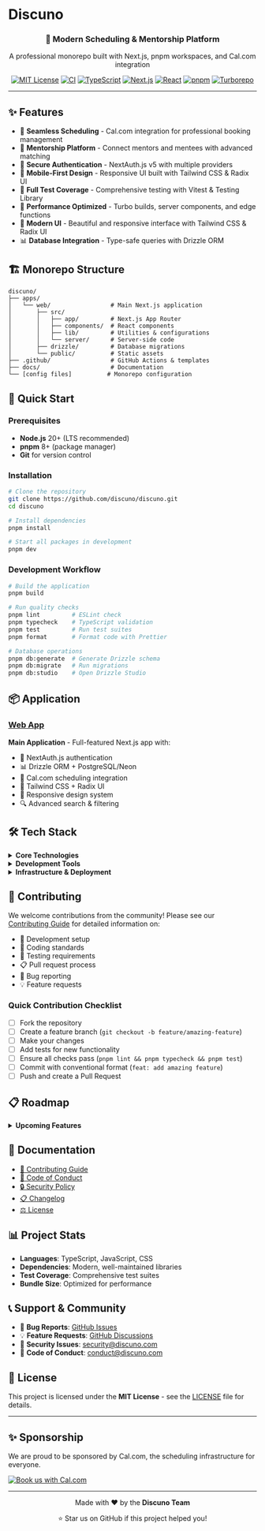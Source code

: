 # Discuno

<div align="center">
  <h3>🚀 Modern Scheduling & Mentorship Platform</h3>
  <p>A professional monorepo built with Next.js, pnpm workspaces, and Cal.com integration</p>

[![MIT License](https://img.shields.io/badge/License-MIT-green.svg)](https://choosealicense.com/licenses/mit/)
[![CI](https://github.com/discuno/discuno/actions/workflows/ci.yml/badge.svg)](https://github.com/discuno/discuno/actions/workflows/ci.yml)
[![TypeScript](https://img.shields.io/badge/%3C%2F%3E-TypeScript-%230074c1.svg)](http://www.typescriptlang.org/)
[![Next.js](https://img.shields.io/badge/Next.js-15-black?logo=next.js)](https://nextjs.org/)
[![React](https://img.shields.io/badge/React-19-blue?logo=react)](https://reactjs.org/)
[![pnpm](https://img.shields.io/badge/pnpm-workspace-orange?logo=pnpm)](https://pnpm.io/)
[![Turborepo](https://img.shields.io/badge/Turborepo-enabled-red?logo=turborepo)](https://turbo.build/)

</div>

---

## ✨ Features

- 📅 **Seamless Scheduling** - Cal.com integration for professional booking management
- 👥 **Mentorship Platform** - Connect mentors and mentees with advanced matching
- 🔐 **Secure Authentication** - NextAuth.js v5 with multiple providers
- 📱 **Mobile-First Design** - Responsive UI built with Tailwind CSS & Radix UI
- 🧪 **Full Test Coverage** - Comprehensive testing with Vitest & Testing Library
- 🚀 **Performance Optimized** - Turbo builds, server components, and edge functions
- 🎨 **Modern UI** - Beautiful and responsive interface with Tailwind CSS & Radix UI
- 📊 **Database Integration** - Type-safe queries with Drizzle ORM

## 🏗️ Monorepo Structure

```
discuno/
├── apps/
│   └── web/                 # Main Next.js application
│       ├── src/
│       │   ├── app/         # Next.js App Router
│       │   ├── components/  # React components
│       │   ├── lib/         # Utilities & configurations
│       │   └── server/      # Server-side code
│       ├── drizzle/         # Database migrations
│       └── public/          # Static assets
├── .github/                 # GitHub Actions & templates
├── docs/                    # Documentation
└── [config files]          # Monorepo configuration
```

## 🚀 Quick Start

### Prerequisites

- **Node.js** 20+ (LTS recommended)
- **pnpm** 8+ (package manager)
- **Git** for version control

### Installation

```bash
# Clone the repository
git clone https://github.com/discuno/discuno.git
cd discuno

# Install dependencies
pnpm install

# Start all packages in development
pnpm dev
```

### Development Workflow

```bash
# Build the application
pnpm build

# Run quality checks
pnpm lint         # ESLint check
pnpm typecheck    # TypeScript validation
pnpm test         # Run test suites
pnpm format       # Format code with Prettier

# Database operations
pnpm db:generate  # Generate Drizzle schema
pnpm db:migrate   # Run migrations
pnpm db:studio    # Open Drizzle Studio
```

## 📦 Application

### [Web App](./apps/web)

**Main Application** - Full-featured Next.js app with:

- 🔐 NextAuth.js authentication
- 📊 Drizzle ORM + PostgreSQL/Neon
- 📅 Cal.com scheduling integration
- 🎨 Tailwind CSS + Radix UI
- 📱 Responsive design system
- 🔍 Advanced search & filtering

## 🛠️ Tech Stack

<details>
<summary><strong>Core Technologies</strong></summary>

- **Monorepo**: pnpm workspaces + Turborepo
- **Frontend**: Next.js 15 (App Router), React 19
- **Language**: TypeScript (strict mode)
- **Styling**: Tailwind CSS 4, Radix UI primitives
- **Database**: Drizzle ORM, PostgreSQL (Neon)
- **Authentication**: NextAuth.js v5
- **Build System**: Turbo

</details>

<details>
<summary><strong>Development Tools</strong></summary>

- **Testing**: Vitest, Testing Library, Playwright (E2E)
- **Linting**: ESLint, TypeScript ESLint
- **Formatting**: Prettier, Tailwind Prettier plugin
- **Git Hooks**: Husky, lint-staged, Commitlint
- **CI/CD**: GitHub Actions, Dependabot
- **Package Management**: pnpm (fast, efficient)

</details>

<details>
<summary><strong>Infrastructure & Deployment</strong></summary>

- **Platform**: Vercel (optimized for Next.js)
- **Database**: Neon (PostgreSQL), Redis (caching)
- **CDN**: Vercel Edge Network
- **Monitoring**: Sentry error tracking
- **Analytics**: Vercel Analytics
- **Email**: SendGrid integration

</details>

## 🤝 Contributing

We welcome contributions from the community! Please see our [Contributing Guide](CONTRIBUTING.md) for detailed information on:

- 🔧 Development setup
- 📝 Coding standards
- 🧪 Testing requirements
- 📋 Pull request process
- 🐛 Bug reporting
- 💡 Feature requests

### Quick Contribution Checklist

- [ ] Fork the repository
- [ ] Create a feature branch (`git checkout -b feature/amazing-feature`)
- [ ] Make your changes
- [ ] Add tests for new functionality
- [ ] Ensure all checks pass (`pnpm lint && pnpm typecheck && pnpm test`)
- [ ] Commit with conventional format (`feat: add amazing feature`)
- [ ] Push and create a Pull Request

## 📋 Roadmap

<details>
<summary><strong>Upcoming Features</strong></summary>

- [ ] 📚 Storybook integration for component documentation
- [ ] 🌍 Internationalization (i18n) support
- [ ] 📊 Advanced analytics dashboard
- [ ] 🔔 Real-time notifications system
- [ ] 🎯 Advanced matching algorithms
- [ ] 📱 Mobile app (React Native)
- [ ] 🤖 AI-powered scheduling suggestions

</details>

## 📄 Documentation

- [📖 Contributing Guide](CONTRIBUTING.md)
- [📜 Code of Conduct](CODE_OF_CONDUCT.md)
- [🔒 Security Policy](SECURITY.md)
- [📋 Changelog](CHANGELOG.md)
- [⚖️ License](LICENSE)

## 📊 Project Stats

- **Languages**: TypeScript, JavaScript, CSS
- **Dependencies**: Modern, well-maintained libraries
- **Test Coverage**: Comprehensive test suites
- **Bundle Size**: Optimized for performance

## 📞 Support & Community

- 🐛 **Bug Reports**: [GitHub Issues](https://github.com/discuno/discuno/issues)
- 💡 **Feature Requests**: [GitHub Discussions](https://github.com/discuno/discuno/discussions)
- 📧 **Security Issues**: [security@discuno.com](mailto:security@discuno.com)
- 🤝 **Code of Conduct**: [conduct@discuno.com](mailto:conduct@discuno.com)

## 📄 License

This project is licensed under the **MIT License** - see the [LICENSE](LICENSE) file for details.

---

## ✨ Sponsorship

We are proud to be sponsored by Cal.com, the scheduling infrastructure for everyone.

<a href="https://cal.com/discuno/30min?utm_source=banner&utm_campaign=oss" target="_blank">
  <picture>
    <source srcSet="https://cal.com/book-with-cal-dark.svg" media="(prefers-color-scheme: dark)" />
    <img alt="Book us with Cal.com" src="https://cal.com/book-with-cal-light.svg" />
  </picture>
</a>

---

<div align="center">
  <p>Made with ❤️ by the <strong>Discuno Team</strong></p>
  <p>⭐ Star us on GitHub if this project helped you!</p>
</div>
